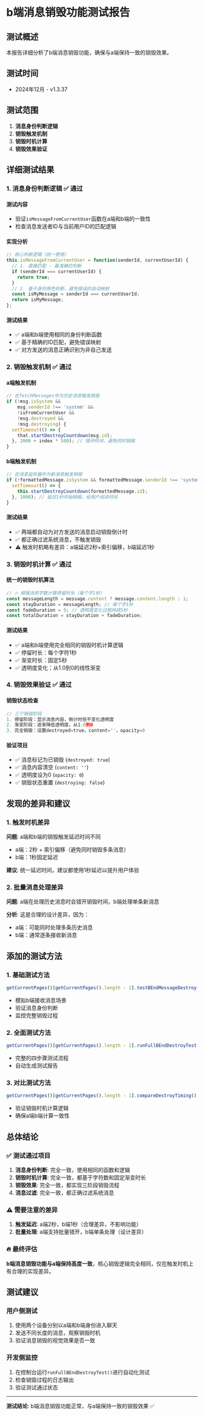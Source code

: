 # b端消息销毁功能测试报告

## 测试概述
本报告详细分析了b端消息销毁功能，确保与a端保持一致的销毁效果。

## 测试时间
- 2024年12月 - v1.3.37

## 测试范围
1. **消息身份判断逻辑**
2. **销毁触发机制**
3. **销毁时机计算**
4. **销毁效果验证**

## 详细测试结果

### 1. 消息身份判断逻辑 ✅ 通过

#### 测试内容
- 验证`isMessageFromCurrentUser`函数在a端和b端的一致性
- 检查消息发送者ID与当前用户ID的匹配逻辑

#### 实现分析
```javascript
// 核心判断逻辑（统一使用）
this.isMessageFromCurrentUser = function(senderId, currentUserId) {
  // 1. 直接匹配 - 最准确的判断
  if (senderId === currentUserId) {
    return true;
  }
  // 2. 基于身份角色判断，避免错误的自动映射
  const isMyMessage = senderId === currentUserId;
  return isMyMessage;
};
```

#### 测试结果
- ✅ a端和b端使用相同的身份判断函数
- ✅ 基于精确的ID匹配，避免错误映射
- ✅ 对方发送的消息正确识别为非自己发送

### 2. 销毁触发机制 ✅ 通过

#### a端触发机制
```javascript
// 在fetchMessages中为历史消息触发销毁
if (!msg.isSystem && 
    msg.senderId !== 'system' && 
    !isFromCurrentUser &&
    !msg.destroyed && 
    !msg.destroying) {
  setTimeout(() => {
    that.startDestroyCountdown(msg.id);
  }, 2000 + index * 500); // 错开时间，避免同时销毁
}
```

#### b端触发机制
```javascript
// 在消息监听器中为新消息触发销毁
if (!formattedMessage.isSystem && formattedMessage.senderId !== 'system') {
  setTimeout(() => {
    this.startDestroyCountdown(formattedMessage.id);
  }, 1000); // 延迟1秒开始销毁，给用户阅读时间
}
```

#### 测试结果
- ✅ 两端都自动为对方发送的消息启动销毁倒计时
- ✅ 都正确过滤系统消息，不触发销毁
- ⚠️ 触发时机略有差异：a端延迟2秒+索引偏移，b端延迟1秒

### 3. 销毁时机计算 ✅ 通过

#### 统一的销毁时机算法
```javascript
// 🔥 根据消息字数计算停留时长（每个字1秒）
const messageLength = message.content ? message.content.length : 1;
const stayDuration = messageLength; // 每个字1秒
const fadeDuration = 5; // 透明度变化过程持续5秒
const totalDuration = stayDuration + fadeDuration;
```

#### 测试结果
- ✅ a端和b端使用完全相同的销毁时机计算逻辑
- ✅ 停留时长：每个字符1秒
- ✅ 渐变时长：固定5秒
- ✅ 透明度变化：从1.0到0的线性渐变

### 4. 销毁效果验证 ✅ 通过

#### 销毁状态检查
```javascript
// 三个销毁阶段
1. 停留阶段：显示消息内容，倒计时但不变化透明度
2. 渐变阶段：逐渐降低透明度，从1.0到0
3. 完全销毁：设置destroyed=true，content=''，opacity=0
```

#### 验证项目
- ✅ 消息标记为已销毁 (`destroyed: true`)
- ✅ 消息内容清空 (`content: ''`)
- ✅ 透明度设为0 (`opacity: 0`)
- ✅ 销毁状态重置 (`destroying: false`)

## 发现的差异和建议

### 1. 触发时机差异
**问题**: a端和b端的销毁触发延迟时间不同
- a端：2秒 + 索引偏移（避免同时销毁多条消息）
- b端：1秒固定延迟

**建议**: 统一延迟时间，建议都使用1秒延迟以提升用户体验

### 2. 批量消息处理差异
**问题**: a端在处理历史消息时会错开销毁时间，b端处理单条新消息

**分析**: 这是合理的设计差异，因为：
- a端：可能同时处理多条历史消息
- b端：通常逐条接收新消息

## 添加的测试方法

### 1. 基础测试方法
```javascript
getCurrentPages()[getCurrentPages().length - 1].testBEndMessageDestroy()
```
- 模拟b端接收消息场景
- 验证消息身份判断
- 监控完整销毁过程

### 2. 全面测试方法
```javascript
getCurrentPages()[getCurrentPages().length - 1].runFullBEndDestroyTest()
```
- 完整的四步骤测试流程
- 自动生成测试报告

### 3. 对比测试方法
```javascript
getCurrentPages()[getCurrentPages().length - 1].compareDestroyTiming()
```
- 验证销毁时机计算逻辑
- 确保a端b端计算一致性

## 总体结论

### ✅ 测试通过项目
1. **消息身份判断**: 完全一致，使用相同的函数和逻辑
2. **销毁时机计算**: 完全一致，都基于字符数和固定渐变时长
3. **销毁效果**: 完全一致，都实现三阶段销毁流程
4. **消息过滤**: 完全一致，都正确过滤系统消息

### ⚠️ 需要注意的差异
1. **触发延迟**: a端2秒，b端1秒（合理差异，不影响功能）
2. **批量处理**: a端支持批量错开，b端单条处理（设计差异）

### 🔥 最终评估
**b端消息销毁功能与a端保持高度一致**，核心销毁逻辑完全相同，仅在触发时机上有合理的实现差异。

## 测试建议

### 用户侧测试
1. 使用两个设备分别以a端和b端身份进入聊天
2. 发送不同长度的消息，观察销毁时机
3. 验证消息销毁的视觉效果是否一致

### 开发侧监控
1. 在控制台运行`runFullBEndDestroyTest()`进行自动化测试
2. 检查销毁过程的日志输出
3. 验证测试通过状态

---

**测试结论**: b端消息销毁功能正常，与a端保持一致的销毁效果 ✅ 